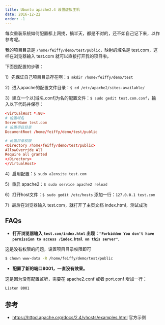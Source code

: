 ```yaml
---
title: Ubuntu apache2.4 设置虚拟主机
date: 2016-12-22
order: -1
---
```


每次重装系统如何配置都上网找，搞半天，都是不对的，还不如自己记下来，以作参考呢。

我的项目目录是 `/home/feiffy/demo/test/public`，映射的域名是 test.com，这样在浏览器输入 test.com 就可以直接打开我的项目啦。

下面是配置的步骤：

1）先保证自己项目目录存在啊：`$ mkdir /home/feiffy/demo/test`

2）进入apache的配置文件目录：`$ cd /etc/apache2/sites-available/`

3）建立一个以[域名.conf]为名的配置文件：`$ sudo gedit test.com.conf`，输入以下代码并保存：

``` conf
<VirtualHost *:80>
# 设置域名
ServerName test.com
# 设置项目目录
DocumentRoot /home/feiffy/demo/test/public

# 设置目录权限
<Directory /home/feiffy/demo/test/public>
AllowOverride All
Require all granted
</Directory>
</VirtualHost>
```

4）启用配置：`$ sudo a2ensite test.com`

5）重启 apache2：`$ sudo service apache2 reload`

6）打开host文件：`$ sudo gedit /etc/hosts`
添加一行：`127.0.0.1 test.com`

7）最后在浏览器输入 test.com，就打开了主页文档 index.html，测试成功

## FAQs

- **打开浏览器输入 `test.com/index.html` 出现：`"Forbidden You don't have permission to access /index.html on this server"`.**

这是没有权限的问题，设置项目目录权限即可

``` bash
$ chown www-data -R /home/feiffy/demo/test/public
```

- **配置了新的端口8001，一直没有效果。**

这是因为没有配置监听，需要在 apache2.conf 或者 port.conf 增加一行：

``` bash
Listen 8001
```

## 参考

* https://httpd.apache.org/docs/2.4/vhosts/examples.html 官方示例
